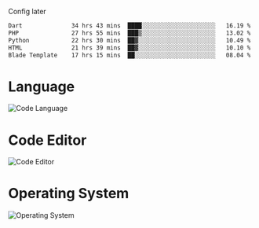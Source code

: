 <!-- ## Hi there 👋 -->
Config later

<!--
**rickrck/rickrck** is a ✨ _special_ ✨ repository because its `README.md` (this file) appears on your GitHub profile.

Here are some ideas to get you started:

- 🔭 I’m currently working on ...
- 🌱 I’m currently learning ...
- 👯 I’m looking to collaborate on ...
- 🤔 I’m looking for help with ...
- 💬 Ask me about ...
- 📫 How to reach me: ...
- 😄 Pronouns: ...
- ⚡ Fun fact: ...
-->

<!--START_SECTION:waka-->

```txt
Dart              34 hrs 43 mins  ████░░░░░░░░░░░░░░░░░░░░░   16.19 %
PHP               27 hrs 55 mins  ███▒░░░░░░░░░░░░░░░░░░░░░   13.02 %
Python            22 hrs 30 mins  ██▓░░░░░░░░░░░░░░░░░░░░░░   10.49 %
HTML              21 hrs 39 mins  ██▓░░░░░░░░░░░░░░░░░░░░░░   10.10 %
Blade Template    17 hrs 15 mins  ██░░░░░░░░░░░░░░░░░░░░░░░   08.04 %
```

<!--END_SECTION:waka-->

# Language
![Code Language](https://wakatime.com/share/@Rie/857855bd-8826-4360-bd0b-30668e651616.svg)

# Code Editor
![Code Editor](https://wakatime.com/share/@Rie/630d1d98-3d54-4afd-a23d-fa79134fc528.svg)

# Operating System
![Operating System](https://wakatime.com/share/@Rie/a7b1eb7d-159b-4b03-8226-3a05ad998782.svg)

